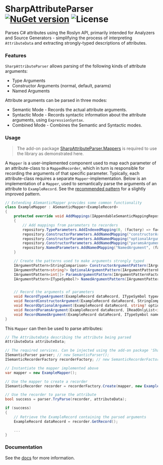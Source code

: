 # SharpAttributeParser [![NuGet version](https://img.shields.io/nuget/v/SharpAttributeParser.svg?style=plastic)](https://www.nuget.org/packages/SharpAttributeParser/) ![License](https://img.shields.io/github/license/ErikWe/sharp-attribute-parser?style=plastic)

Parses C\# attributes using the Roslyn API, primarily intended for Analyzers and Source Generators - simplifying the process of interpreting `AttributeData` and extracting strongly-typed descriptions of attributes.

### Features

`SharpAttributeParser` allows parsing of the following kinds of attribute arguments:
* Type Arguments
* Constructor Arguments (normal, default, params)
* Named Arguments

Attribute arguments can be parsed in three modes:
* Semantic Mode - Records the actual attribute arguments.
* Syntactic Mode - Records syntactic information about the attribute arguments, using `ExpressionSyntax`.
* Combined Mode - Combines the Semantic and Syntactic modes.

### Usage

> The add-on package [SharpAttributeParser.Mappers](https://www.nuget.org/packages/SharpAttributeParser.Mappers/) is required to use the library as demonstrated here.

A `Mapper` is a user-implemented component used to map each parameter of an attribute-class to a `MappedRecorder`, which in turn is responsible for recording the arguments of that specific parameter. Typically, each attribute-class requires a separate `Mapper`-implementation. Below is an implementation of a `Mapper`, used to semantically parse the arguments of an attribute to `ExampleRecord`. See the [recommended pattern](docs/RecommendedPattern.md) for a slightly improved pattern.

```csharp
// Extending ASemanticMapper provides some common functionality
class ExampleMapper : ASemanticMapper<ExampleRecord>
{
    protected override void AddMappings(IAppendableSemanticMappingRepository<ExampleRecord> repository)
    {
        // Add mappings from parameters to recorders
        repository.TypeParameters.AddIndexedMapping(0, (factory) => factory.Create(RecordTypeArgument));
        repository.ConstructorParameters.AddNamedMapping("constructorArgument", (factory) => factory.Create(ConstructorArgumentPattern, RecordConstructorArgument));
        repository.ConstructorParameters.AddNamedMapping("optionalArgument", (factory) => factory.Create(OptionalArgumentPattern, RecordOptionalArgument));
        repository.ConstructorParameters.AddNamedMapping("paramsArgument", (factory) => factory.Create(ParamsArgumentPattern, RecordParamsArgument));
        repository.NamedParameters.AddNamedMapping("NamedArgument", (factory) => factory.Create(NamedArgumentPattern, RecordNamedArgument));
    }

    // Create the patterns used to make arguments strongly typed
    IArgumentPattern<StringComparison> ConstructorArgumentPattern(IArgumentPatternFactory factory) => factory.Enum<StringComparison>();
    IArgumentPattern<string?> OptionalArgumentPattern(IArgumentPatternFactory factory) => factory.NullableString();
    IArgumentPattern<int[]> ParamsArgumentPattern(IArgumentPatternFactory factory) => factory.NonNullableArray(factory.Int());
    IArgumentPattern<ITypeSymbol?> NamedArgumentPattern(IArgumentPatternFactory factory) => factory.NullableType();


    // Record the arguments of parameters
    void RecordTypeArgument(ExampleRecord dataRecord, ITypeSymbol typeArgument) => dataRecord.TypeArgument = typeArgument;
    void RecordConstructorArgument(ExampleRecord dataRecord, StringComparison constructorArgument) => dataRecord.ConstructorArgument = constructorArgument;
    void RecordOptionalArgument(ExampleRecord dataRecord, string? optionalArgument) => dataRecord.OptionalArgument = optionalArgument;
    void RecordParamsArgument(ExampleRecord dataRecord, IReadOnlyList<int> paramsArgument) => dataRecord.ParamsArgument = paramsArgument;
    void RecordNamedArgument(ExampleRecord dataRecord, ITypeSymbol namedArgument) => dataRecord.NamedArgument = namedArgument;
}
```

This `Mapper` can then be used to parse attributes:

```csharp
// The AttributeData describing the attribute being parsed
AttributeData attributeData;

// The required services. Can be injected using the add-on package 'SharpAttributeParser.Mappers.DependencyInjection'
ISemanticParser parser; // new SemanticParser();
ISemanticRecorderFactory recorderFactory; // new SemanticRecorderFactory();

// Instantiate the mapper implemented above
var mapper = new ExampleMapper();

// Use the mapper to create a recorder
ISemanticRecorder recorder = recorderFactory.Create(mapper, new ExampleRecord());

// Use the recorder to parse the attribute
bool success = parser.TryParse(recorder, attributeData);

if (success)
{
    // Retrieve the ExampleRecord containing the parsed arguments
    ExampleRecord dataRecord = recorder.GetRecord();

    ...
}
```

### Documentation

See the [docs](docs/README.md) for more information.

